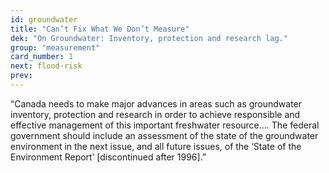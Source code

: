 ```yaml
---
id: groundwater
title: "Can’t Fix What We Don’t Measure"
dek: "On Groundwater: Inventory, protection and research lag."
group: "measurement"
card_number: 1
next: flood-risk
prev: 
---
```


<div id="DC-note-213237" class="DC-note-container"></div>
<script src="//s3.amazonaws.com/s3.documentcloud.org/notes/loader.js"></script>
<script>
  dc.embed.loadNote('//www.documentcloud.org/documents/1845791-2009-05-11-gw-report/annotations/213237.js');
</script>

“Canada needs to make major advances in areas such as groundwater inventory, protection and research in order to achieve responsible and effective management of this important freshwater resource…. The federal government should include an assessment of the state of the groundwater environment in the next issue, and all future issues, of the ‘State of the Environment Report’ [discontinued after 1996].”
